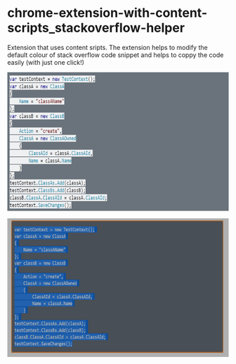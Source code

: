 # chrome-extension-with-content-scripts_stackoverflow-helper
Extension that uses content sripts. The extension helps to modify the default colour of stack overflow code snippet and helps to coppy the code easily (with just one click!)


![Image of modified stack overflow color](https://github.com/Shariful-Adil/chrome-extension-with-content-scripts_stackoverflow-helper/blob/main/Capture-1.PNG)

![Image during copy](https://github.com/Shariful-Adil/chrome-extension-with-content-scripts_stackoverflow-helper/blob/main/Capture-2.PNG)
